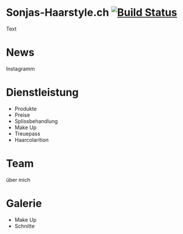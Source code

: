 # Sonjas-Haarstyle.ch [![Build Status](https://travis-ci.org/magdesign/MAGmapper.svg?branch=master)](https://travis-ci.org/magdesign/MAGmapper) 
Text

# News
Instagramm

# Dienstleistung
- Produkte
- Preise
- Splissbehandlung
- Make Up
- Treuepass
- Haarcolarition

# Team
über mich

# Galerie
- Make Up 
- Schnitte

